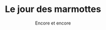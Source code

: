 ---
layout: noa
title: Le jour des marmottes
subtitle: Encore et encore
cover-img: /assets/img/escher.jpg
tags: [Labyrinthes algorithmiques]
js: /assets/js/noemie.js
---